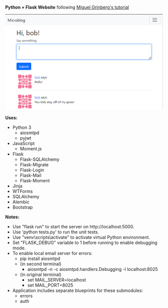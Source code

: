**Python + Flask Website** following [Miguel Grinberg's tutorial](https://blog.miguelgrinberg.com/post/the-flask-mega-tutorial-part-i-hello-world)

![Homepage screenshot](screenshot-homepage.png?raw-true "Homepage Screenshot")

**Uses:**
- Python 3
  - aiosmtpd
  - pyjwt
- JavaScript
  - Moment.js
- Flask
  - Flask-SQLAlchemy
  - Flask-Migrate
  - Flask-Login
  - Flask-Mail
  - Flask-Moment
- Jinja
- WTForms
- SQLAlchemy
- Alembic
- Bootstrap

**Notes:**
- Use "flask run" to start the server on http://localhost:5000.
- Use 'python tests.py' to run the unit tests.
- Use "venv\scripts\activate" to activate virtual Python environment.
- Set "FLASK_DEBUG" variable to 1 before running to enable debugging mode.
- To enable local email server for errors:
	- pip install aiosmtpd
	- (in second terminal)
		- aiosmtpd -n -c aiosmtpd.handlers.Debugging -l localhost:8025
	- (in original terminal) 
		- set MAIL_SERVER=localhost
		- set MAIL_PORT=8025
- Application includes separate blueprints for these submodules:
  - errors
  - auth